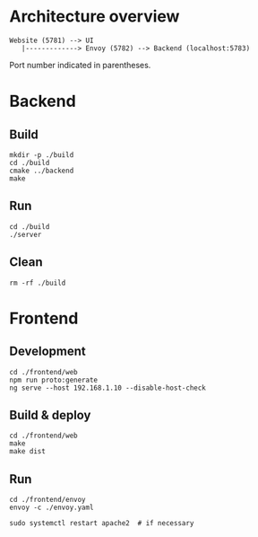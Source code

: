 # Architecture overview

```
Website (5781) --> UI
   |-------------> Envoy (5782) --> Backend (localhost:5783)
```
Port number indicated in parentheses.

# Backend

## Build
```
mkdir -p ./build
cd ./build
cmake ../backend
make
```

## Run
```
cd ./build
./server
```

## Clean
```
rm -rf ./build
```

# Frontend

## Development
```
cd ./frontend/web
npm run proto:generate
ng serve --host 192.168.1.10 --disable-host-check
```

## Build & deploy
```
cd ./frontend/web
make
make dist
```

## Run
```
cd ./frontend/envoy
envoy -c ./envoy.yaml

sudo systemctl restart apache2  # if necessary
```
